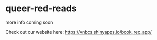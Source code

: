 # queer-red-reads
more info coming soon

Check out our website here: https://vnbcs.shinyapps.io/book_rec_app/
